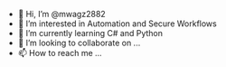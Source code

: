 - 👋 Hi, I’m @mwagz2882
- 👀 I’m interested in Automation and Secure Workflows
- 🌱 I’m currently learning C# and Python
- 💞️ I’m looking to collaborate on ...
- 📫 How to reach me ... 

<!---
mwagz2882/mwagz2882 is a ✨ special ✨ repository because its `README.md` (this file) appears on your GitHub profile.
You can click the Preview link to take a look at your changes.
--->
